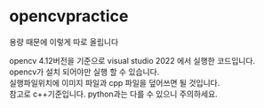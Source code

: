 # opencvpractice

용량 때문에 이렇게 따로 올립니다 <br>

opencv 4.12버전을 기준으로 visual studio 2022 에서 실행한 코드입니다.<br>
opencv가 설치 되어야만 실행 할 수 있습니다.<br>
실행파일위치에 이미지 파일과 cpp 파일을 덮어쓰면 될 것입니다.<br>
참고로 c++기준입니다. python과는 다를 수 있으니 주의하세요.
